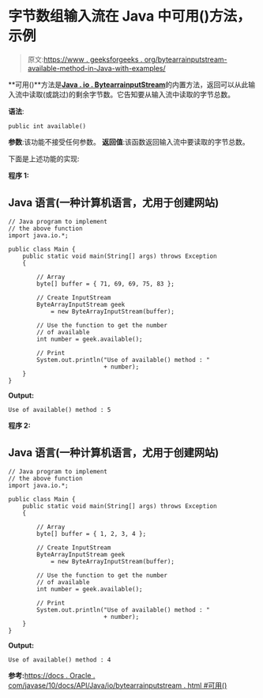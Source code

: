 # 字节数组输入流在 Java 中可用()方法，示例

> 原文:[https://www . geeksforgeeks . org/bytearrainputstream-available-method-in-Java-with-examples/](https://www.geeksforgeeks.org/bytearrayinputstream-available-method-in-java-with-examples/)

**可用()**方法是[**Java . io . BytearrainputStream**](https://www.geeksforgeeks.org/io-bytearrayinputstream-class-java/)的内置方法，返回可以从此输入流中读取(或跳过)的剩余字节数。它告知要从输入流中读取的字节总数。

**语法**:

```
public int available()
```

**参数**:该功能不接受任何参数。
**返回值**:该函数返回输入流中要读取的字节总数。

下面是上述功能的实现:

**程序 1:**

## Java 语言(一种计算机语言，尤用于创建网站)

```
// Java program to implement
// the above function
import java.io.*;

public class Main {
    public static void main(String[] args) throws Exception
    {

        // Array
        byte[] buffer = { 71, 69, 69, 75, 83 };

        // Create InputStream
        ByteArrayInputStream geek
            = new ByteArrayInputStream(buffer);

        // Use the function to get the number
        // of available
        int number = geek.available();

        // Print
        System.out.println("Use of available() method : "
                           + number);
    }
}
```

**Output:** 

```
Use of available() method : 5
```

**程序 2:**

## Java 语言(一种计算机语言，尤用于创建网站)

```
// Java program to implement
// the above function
import java.io.*;

public class Main {
    public static void main(String[] args) throws Exception
    {

        // Array
        byte[] buffer = { 1, 2, 3, 4 };

        // Create InputStream
        ByteArrayInputStream geek
            = new ByteArrayInputStream(buffer);

        // Use the function to get the number
        // of available
        int number = geek.available();

        // Print
        System.out.println("Use of available() method : "
                           + number);
    }
}
```

**Output:** 

```
Use of available() method : 4
```

**参考:**[https://docs . Oracle . com/javase/10/docs/API/Java/io/bytearrainputstream . html #可用()](https://docs.oracle.com/javase/10/docs/api/java/io/ByteArrayInputStream.html#available())
